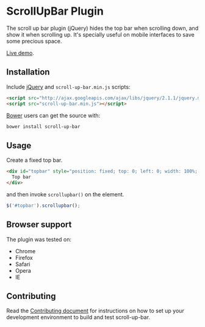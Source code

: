 # ScrollUpBar Plugin

The scroll up bar plugin (jQuery) hides the top bar when scrolling down, and
show it when scrolling up. It's specially useful on mobile interfaces to save
some precious space.

[Live demo](http://eduardomb.github.io/scroll-up-bar).

## Installation

Include [jQuery](http://ajax.googleapis.com/ajax/libs/jquery/1.10.2/jquery.min.js) and `scroll-up-bar.min.js` scripts:
```html
<script src="http://ajax.googleapis.com/ajax/libs/jquery/2.1.1/jquery.min.js"></script>
<script src="scroll-up-bar.min.js"></script>
```

[Bower](https://github.com/bower/bower) users can get the source with:

```sh
bower install scroll-up-bar
```

## Usage

Create a fixed top bar.
```html
<div id="topbar" style="position: fixed; top: 0; left: 0; width: 100%; background: #ccc;">
  Top bar
</div>
```

and then invoke `scrollupbar()` on the element.
```javascript
$('#topbar').scrollupbar();
```

## Browser support

The plugin was tested on:

* Chrome
* Firefox
* Safari
* Opera
* IE

## Contributing

Read the [Contributing document](CONTRIBUTING.md) for instructions on how to set up your development environment to build and test scroll-up-bar.
